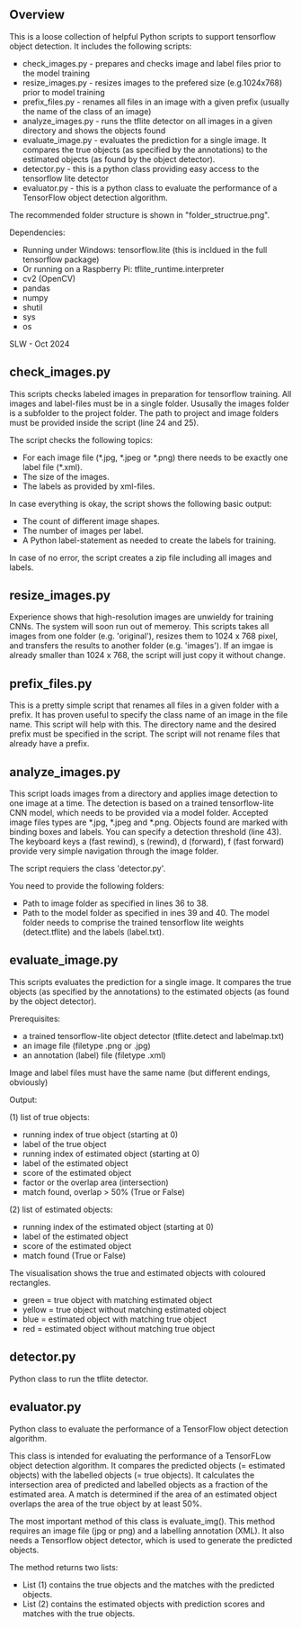 <h2><b>Overview</b></h2> 
<p>This is a loose collection of helpful Python scripts to support tensorflow object detection.
  It includes the following scripts:</p>
<ul style="list-style-type:square;">
  <li>check_images.py - prepares and checks image and label files prior to the model training</li>
  <li>resize_images.py - resizes images to the prefered size (e.g.1024x768) prior to model training</li>
  <li>prefix_files.py - renames all files in an image with a given prefix (usually the name of the class of an image)</li>
  <li>analyze_images.py - runs the tflite detector on all images in a given directory and shows the objects found</li>
  <li>evaluate_image.py - evaluates the prediction for a single image. It compares the true objects (as specified by the annotations) to the estimated objects (as found by the object detector).</li>
  <li>detector.py - this is a python class providing easy access to the tensorflow lite detector</li>
  <li>evaluator.py - this is a python class to evaluate the performance of a TensorFlow object detection algorithm.</li>
</ul>
<p>The recommended folder structure is shown in "folder_structrue.png".</p>
<p>Dependencies:</p>
<ul style="list-style-type:square;">
  <li>Running under Windows: tensorflow.lite (this is incldued in the full tensorflow package)</li>
  <li>Or running on a Raspberry Pi: tflite_runtime.interpreter</li>
  <li>cv2 (OpenCV)</li>
  <li>pandas</li>
  <li>numpy</li>
  <li>shutil</li>
  <li>sys</li>
  <li>os</li>
</ul>
<p>SLW - Oct 2024</p>

<h2><b>check_images.py</b></h2> 
<p>This scripts checks labeled images in preparation for tensorflow training. 
  All images and label-files must be in a single folder. Ususally the images folder is a subfolder to the project folder.
The path to project and image folders must be provided inside the script (line 24 and 25).</p> 
<p>The script checks the following topics:</p>
<ul style="list-style-type:square;">
  <li>For each image file (*.jpg, *.jpeg or *.png) there needs to be exactly one label file (*.xml).</li>
  <li>The size of the images.</li>
  <li>The labels as provided by xml-files.</li> 
</ul>
<p>In case everything is okay, the script shows the following basic output:</p>
<ul style="list-style-type:square;">
  <li>The count of different image shapes.</li>
  <li>The number of images per label.</li>
  <li>A Python label-statement as needed to create the labels for training.</li>
</ul>
<p>In case of no error, the script creates a zip file including all images and labels.</p>

<h2><b>resize_images.py</b></h2> 
<p>Experience shows that high-resolution images are unwieldy for training CNNs. The system will soon run out of memeroy. 
  This scripts takes all images from one folder (e.g. 'original'), resizes them to 1024 x 768 pixel,
and transfers the results to another folder (e.g. 'images'). If an imgae is already smaller than 1024 x 768, the script will just copy it without change. </p> 

<h2><b>prefix_files.py</b></h2> 
<p>This is a pretty simple script that renames all files in a given folder with a prefix. 
  It has proven useful to specify the class name of an image in the file name. This script will help with this.
  The directory name and the desired prefix must be specified in the script.
  The script will not rename files that already have a prefix.
  </p>

<h2><b>analyze_images.py</b></h2> 
<p>This script loads images from a directory and applies image detection to one image at a time. 
  The detection is based on a trained tensorflow-lite CNN model, which needs to be provided via a model folder.
  Accepted image files types are *.jpg, *.jpeg and *.png. 
  Objects found are marked with binding boxes and labels. You can specify a detection threshold (line 43). 
  The keyboard keys a (fast rewind), s (rewind), d (forward), f (fast forward) provide very simple navigation through the image folder. </p>
  <p>The script requiers the class 'detector.py'.</p>
<p>You need to provide the following folders:</p>
<ul style="list-style-type:square;">
  <li>Path to image folder as specified in lines 36 to 38.</li>
  <li>Path to the model folder as specified in ines 39 and 40. The model folder needs to comprise the trained tensorflow lite weights (detect.tflite) and the labels (label.txt).</li>
</ul>

<h2><b>evaluate_image.py</b></h2> 
<p>This scripts evaluates the prediction for a single image. It compares the true objects (as
specified by the annotations) to the estimated objects (as found by the object detector).</p>
<p>Prerequisites:</p>
<ul style="list-style-type:square;">
  <li>a trained tensorflow-lite object detector (tflite.detect and labelmap.txt)</li>
  <li>an image file (filetype .png or .jpg)</li>
  <li>an annotation (label) file (filetype .xml)</li>
</ul>
<p>Image and label files must have the same name (but different endings, obviously)</p>
<p>Output:</p>
<p>(1) list of true objects:</p>
<ul style="list-style-type:square;">
    <li>running index of true object (starting at 0)</li>
    <li>label of the true object</li>
    <li>running index of estimated object (starting at 0)</li>
    <li>label of the estimated object</li>
    <li>score of the estimated object</li>
    <li>factor or the overlap area (intersection)</li>
    <li>match found, overlap > 50% (True or False)</li>
</ul>
<p>(2) list of estimated objects:</p>
<ul style="list-style-type:square;">
    <li>running index of the estimated object (starting at 0)</li>
    <li>label of the estimated object</li>
    <li>score of the estimated object</li>
    <li>match found (True or False)</li>
</ul>
<p>The visualisation shows the true and estimated objects with coloured rectangles.</p>
<ul style="list-style-type:square;">
  <li>green = true object with matching estimated object</li>
  <li>yellow = true object without matching estimated object</li>
  <li>blue = estimated object with matching true object</li>
  <li>red = estimated object without matching true object</li>
</ul>
  
<h2><b>detector.py</b></h2> 
<p>Python class to run the tflite detector.</p>

<h2><b>evaluator.py</b></h2> 
<p>Python class to evaluate the performance of a TensorFlow object detection algorithm.</p>
<p>This class is intended for evaluating the performance of a TensorFLow object detection algorithm.
It compares the predicted objects (= estimated objects) with the labelled objects (= true objects). 
It calculates the intersection area of predicted and labelled objects as a fraction of the estimated area.
A match is determined if the area of an estimated object overlaps the area of the true object by at least 50%.</p>
<p>The most important method of this class is evaluate_img().
This method requires an image file (jpg or png) and a labelling annotation (XML).
It also needs a Tensorflow object detector, which is used to generate the predicted objects.</p>
<p>The method returns two lists:</p>
<ul style="list-style-type:square;">
<li>List (1) contains the true objects and the matches with the predicted objects.</li>
<li>List (2) contains the estimated objects with prediction scores and matches with the true objects.</li>

